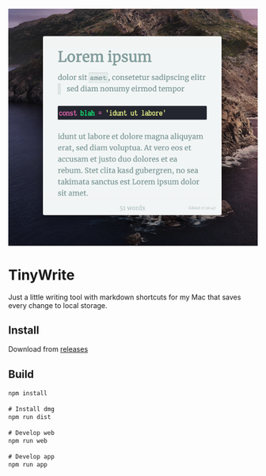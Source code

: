![Screenshot](/screenshot.png)

# TinyWrite

Just a little writing tool with markdown shortcuts for my Mac that saves every
change to local storage.

## Install

Download from [releases](https://github.com/dennis84/tiny-write/releases)

## Build

```
npm install

# Install dmg
npm run dist

# Develop web
npm run web

# Develop app
npm run app
```
